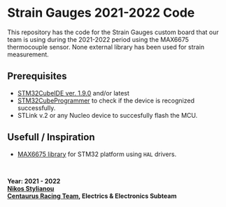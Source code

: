 # Strain Gauges 2021-2022 Code
This repository has the code for the Strain Gauges custom board that our team is using during the 2021-2022 period using the MAX6675 thermocouple sensor. None external library has been used for strain measurement.

## Prerequisites
* [STM32CubeIDE ver. 1.9.0](https://www.st.com/en/development-tools/stm32cubeide.html) and/or latest
* [STM32CubeProgrammer](https://www.st.com/en/development-tools/stm32cubeprog.html) to check if the device is recognized successfully.
* STLink v.2 or any Nucleo device to succesfully flash the MCU.

## Usefull / Inspiration
* [MAX6675 library](https://github.com/Centaurus-Racing-Team/MAX31855-MAX6675-STM32) for STM32 platform using ``HAL`` drivers.

<br>

**Year: 2021 - 2022<br>[Nikos Stylianou](https://github.com/nikosstyl)<br>[Centaurus Racing Team](https://centaurusracing.gr), Electrics & Electronics Subteam**
